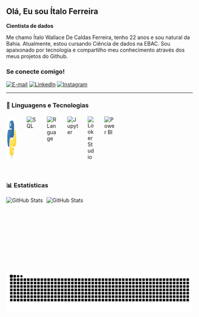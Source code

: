 ## Olá, Eu sou Ítalo Ferreira

**Cientista de dados**

Me chamo Ítalo Wallace De Caldas Ferreira, tenho 22 anos e sou natural da Bahia. Atualmente, estou cursando Ciência de dados na EBAC. Sou apaixonado por tecnologia e compartilho meu conhecimento através dos meus projetos do Github.

<h3 align="left">Se conecte comigo!</h3>

[![E-mail](https://img.shields.io/badge/-Email-000?style=for-the-badge&logo=microsoft-outlook&logoColor=FF00F6&color:FFF)](mailto:italocaldasndx@gmail.com)
[![LinkedIn](https://img.shields.io/badge/-LinkedIn-000?style=for-the-badge&logo=linkedin&logoColor=FF00F6&color:FFF)](https://www.linkedin.com/in/ítalo-caldas/)
[![Instagram](https://img.shields.io/badge/-Instagram-000?style=for-the-badge&logo=instagram&logoColor=FF00F6&color:FFF)](https://www.instagram.com/lilo_wcf/)

---

### 🤖 Linguagens e Tecnologias
<div style="display: flex; flex-wrap: wrap; gap: 15px; margin-top: 20px;">
  <img  
      align="left" 
      alt="Python"
      title="Python" 
      width="30px"
      style="padding-right: 10px;"  
      src="https://raw.githubusercontent.com/devicons/devicon/master/icons/python/python-original.svg">
  <img  
      align="left" 
      alt="SQL"
      title="SQL" 
      width="30px"
      style="padding-right: 10px;"  
      src="https://cdn.jsdelivr.net/gh/devicons/devicon@latest/icons/mysql/mysql-original-wordmark.svg" />
  <img  
      align="left" 
      alt="R Language"
      title="R Language" 
      width="30px" 
      style="padding-right: 10px;" 
      src="https://cdn.jsdelivr.net/gh/devicons/devicon@latest/icons/r/r-plain.svg" />
  <img  
      align="left" 
      alt="Jupyter"
      title="Jupyter" 
      width="30px" 
      style="padding-right: 10px;" 
      src="https://cdn.jsdelivr.net/gh/devicons/devicon@latest/icons/jupyter/jupyter-original.svg" />
  <img  
    align="left" 
    alt="Looker Studio"
    title="Looker Studio" 
    width="20px" 
    style="padding-right: 10px;" 
    src="https://github.com/user-attachments/assets/f8d754ec-17a5-476f-9eb6-6937b307b861"/>
  <img
      align="left"   
      alt="Power BI"
      title="Power BI" 
      width="30px" 
      style="padding-right: 10px;" 
      src="https://upload.wikimedia.org/wikipedia/commons/c/cf/New_Power_BI_Logo.svg"/>
</div>


<br/>
<br/>

### 📊 Estatísticas

<p>
  <img 
    align="left" 
    alt="GitHub Stats" 
    height="200" 
    style="padding-right: 10px;" 
    src="https://github-readme-stats.vercel.app/api?username=ItaloWCF&show_icons=true&theme=tokyonight&include_all_commits=true&locale=pt-br" 
  />

<img 
      align="left" 
      alt="GitHub Stats" 
      height="200" 
      src="https://github-readme-stats.vercel.app/api/top-langs/?username=ItaloWCF&theme=tokyonight&layout=compact&custom_title=Tecnologias&langs_count=9" 
  />

</p>



<picture align="center">
  <source media="(prefers-color-scheme: dark)" srcset="https://raw.githubusercontent.com/ItaloWCF/ItaloWCF/output/github-contribution-grid-snake-dark.svg">
  <source media="(prefers-color-scheme: light)" srcset="https://raw.githubusercontent.com/ItaloWCF/ItaloWCF/output/github-contribution-grid-snake-dark.svg">
  <img align="center" alt="github contribution grid snake animation" src="https://raw.githubusercontent.com/ItaloWCF/ItaloWCF/output/github-contribution-grid-snake.svg">
</picture>
